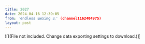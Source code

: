 ```yaml
---
title: 2027
date: 2024-04-16 12:39:05
from: 'endless шизing ⍼' (channel1162404975)
layout: post
---
```


![[(File not included. Change data exporting settings to download.)]]


